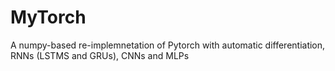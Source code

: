 # MyTorch
A numpy-based re-implemnetation of Pytorch with automatic differentiation, RNNs (LSTMS and GRUs), CNNs and MLPs
